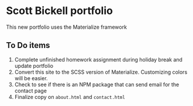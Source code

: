 # Scott Bickell portfolio

This new portfolio uses the Materialize framework

## To Do items

1. Complete unfinished homework assignment during holiday break and update portfolio 
2. Convert this site to the SCSS version of Materialize. Customizing colors will be easier.
3. Check to see if there is an NPM package that can send email for the contact page
4. Finalize copy on `about.html` and `contact.html`